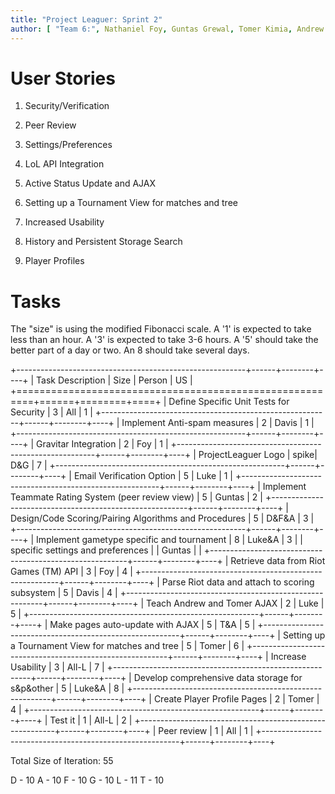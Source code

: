 ```yaml
---
title: "Project Leaguer: Sprint 2"
author: [ "Team 6:", Nathaniel Foy, Guntas Grewal, Tomer Kimia, Andrew Murrell, Luke Shumaker, Davis Webb ]
---
```


# User Stories

1) Security/Verification

2) Peer Review

3) Settings/Preferences

4) LoL API Integration

5) Active Status Update and AJAX

6) Setting up a Tournament View for matches and tree

7) Increased Usability

8) History and Persistent Storage Search

9) Player Profiles

# Tasks

The "size" is using the modified Fibonacci scale.  A '1' is expected
to take less than an hour.  A '3' is expected to take 3-6 hours.  A
'5' should take the better part of a day or two.  An 8 should take
several days.

+---------------------------------------------------------+------+--------+----+
| Task Description                                        | Size | Person | US |
+=========================================================+======+========+====+
| Define Specific Unit Tests for Security                 |    3 | All    |  1 |
+---------------------------------------------------------+------+--------+----+
| Implement Anti-spam measures                            |    2 | Davis  |  1 |
+---------------------------------------------------------+------+--------+----+
| Gravitar Integration                                    |    2 | Foy    |  1 |
+---------------------------------------------------------+------+--------+----+
| ProjectLeaguer Logo                                     | spike| D&G    |  7 |
+---------------------------------------------------------+------+--------+----+
| Email Verification Option                               |    5 | Luke   |  1 |
+---------------------------------------------------------+------+--------+----+
| Implement Teammate Rating System (peer review view)     |    5 | Guntas |  2 |
+---------------------------------------------------------+------+--------+----+
| Design/Code Scoring/Pairing Algorithms and Procedures   |    5 | D&F&A  |  3 |
+---------------------------------------------------------+------+--------+----+
| Implement gametype specific and tournament              |    8 | Luke&A |  3 |
| specific settings and preferences                       |      | Guntas |    |
+---------------------------------------------------------+------+--------+----+
| Retrieve data from Riot Games (TM) API                  |    3 | Foy    |  4 |
+---------------------------------------------------------+------+--------+----+
| Parse Riot data and attach to scoring subsystem         |    5 | Davis  |  4 |
+---------------------------------------------------------+------+--------+----+
| Teach Andrew and Tomer AJAX                             |    2 | Luke   |  5 |
+---------------------------------------------------------+------+--------+----+
| Make pages auto-update with AJAX                        |    5 | T&A    |  5 |
+---------------------------------------------------------+------+--------+----+
| Setting up a Tournament View for matches and tree       |    5 | Tomer  |  6 |
+---------------------------------------------------------+------+--------+----+
| Increase Usability                                      |    3 | All-L  |  7 |
+---------------------------------------------------------+------+--------+----+
| Develop comprehensive data storage for s&p&other        |    5 | Luke&A |  8 |
+---------------------------------------------------------+------+--------+----+
| Create Player Profile Pages                             |    2 | Tomer  |  4 |
+---------------------------------------------------------+------+--------+----+
| Test it                                                 |    1 | All-L  |  2 |
+---------------------------------------------------------+------+--------+----+
| Peer review                                             |    1 | All    |  1 |
+---------------------------------------------------------+------+--------+----+

Total Size of Iteration: 55

D - 10
A - 10
F - 10
G - 10
L - 11
T - 10